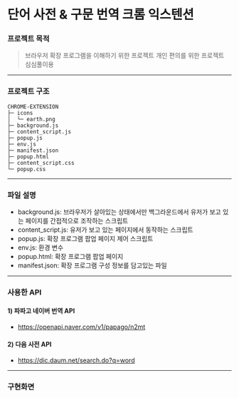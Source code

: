 # 단어 사전 & 구문 번역 크롬 익스텐션

### 프로젝트 목적

> 브라우저 확장 프로그램을 이해하기 위한 프로젝트
> 개인 편의를 위한 프로젝트
> 심심풀이용

---

### 프로젝트 구조

```
CHROME-EXTENSION
├─ icons
│  └─ earth.png
├─ background.js
├─ content_script.js
├─ popup.js
├─ env.js
├─ manifest.json
├─ popup.html
├─ content_script.css
└─ popup.css
```

---

### 파일 설명

- background.js: 브라우저가 살아있는 상태에서만 백그라운드에서 유저가 보고 있는 페이지를 간접적으로 조작하는 스크립트
- content_script.js: 유저가 보고 있는 페이지에서 동작하는 스크립트
- popup.js: 확장 프로그램 팝업 페이지 제어 스크립트
- env.js: 환경 변수
- popup.html: 확장 프로그램 팝업 페이지
- manifest.json: 확장 프로그램 구성 정보를 담고있는 파일

---

### 사용한 API

#### 1) 파파고 네이버 번역 API

- https://openapi.naver.com/v1/papago/n2mt

#### 2) 다음 사전 API

- https://dic.daum.net/search.do?q=word

---

### 구현화면
